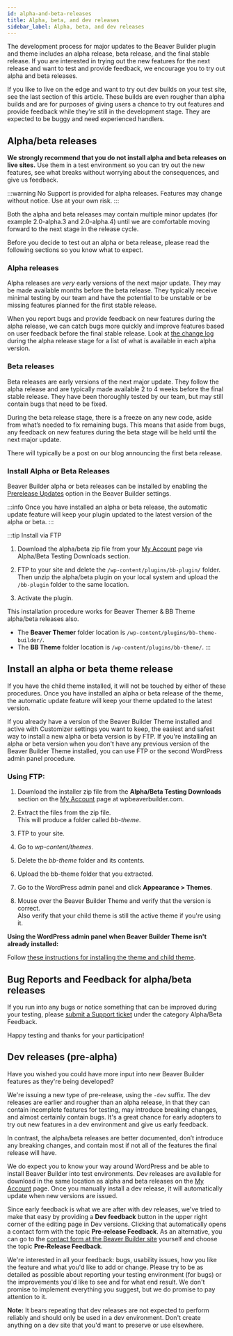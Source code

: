 ```yaml
---
id: alpha-and-beta-releases
title: Alpha, beta, and dev releases
sidebar_label: Alpha, beta, and dev releases
---
```


The development process for major updates to the Beaver Builder plugin and
theme includes an alpha release, beta release, and the final stable release.
If you are interested in trying out the new features for the next release and
want to test and provide feedback, we encourage you to try out alpha and beta
releases.

If you like to live on the edge and want to try out dev builds on your test
site, see the last section of this article. These builds are even rougher than
alpha builds and are for purposes of giving users a chance to try out features
and provide feedback while they're still in the development stage. They are
expected to be buggy and need experienced handlers.

## Alpha/beta releases

**We strongly recommend that you do not install alpha and beta releases on
live sites.** Use them in a test environment so you can try out the new
features, see what breaks without worrying about the consequences, and give us
feedback.

:::warning
No Support is provided for alpha releases. Features may change
without notice. Use at your own risk.
:::

Both the alpha and beta releases may contain multiple minor updates (for
example 2.0-alpha.3 and 2.0-alpha.4) until we are comfortable moving forward
to the next stage in the release cycle.

Before you decide to test out an alpha or beta release, please read the
following sections so you know what to expect.

### Alpha releases

Alpha releases are _very_ early versions of the next major update. They may be
made available months before the beta release. They typically receive minimal
testing by our team and have the potential to be unstable or be missing
features planned for the first stable release.

When you report bugs and provide feedback on new features during the alpha
release, we can catch bugs more quickly and improve features based on user
feedback before the final stable release. Look at [the change log](https://www.wpbeaverbuilder.com/change-logs/) during the alpha release stage for a list of what is available in each alpha version.

### Beta releases

Beta releases are early versions of the next major update. They follow the
alpha release and are typically made available 2 to 4 weeks before the final
stable release. They have been thoroughly tested by our team, but may still
contain bugs that need to be fixed.

During the beta release stage, there is a freeze on any new code, aside from
what’s needed to fix remaining bugs. This means that aside from bugs, any
feedback on new features during the beta stage will be held until the next
major update.

There will typically be a post on our blog announcing the first beta release.

### Install Alpha or Beta Releases

Beaver Builder alpha or beta releases can be installed by enabling the [Prerelease Updates](/beaver-builder/management-migration/settings-overview.md) option in the Beaver Builder settings.

:::info
Once you have installed an alpha or beta release, the automatic update feature will keep your plugin updated to the latest version of the alpha or beta.
:::

:::tip Install via FTP
1. Download the alpha/beta zip file from your [My Account](https://www.wpbeaverbuilder.com/my-account/) page via Alpha/Beta Testing Downloads section.

2. FTP to your site and delete the `/wp-content/plugins/bb-plugin/` folder. Then unzip the alpha/beta plugin on your local system and upload the `/bb-plugin` folder to the same location.  

3. Activate the plugin.

This installation procedure works for Beaver Themer & BB Theme alpha/beta releases also.

* The **Beaver Themer** folder location is `/wp-content/plugins/bb-theme-builder/`.
* The **BB Theme** folder location is `/wp-content/plugins/bb-theme/`.
:::

## Install an alpha or beta theme release

If you have the child theme installed, it will not be touched by either of
these procedures. Once you have installed an alpha or beta release of the
theme, the automatic update feature will keep your theme updated to the latest
version.

If you already have a version of the Beaver Builder Theme installed and active
with Customizer settings you want to keep, the easiest and safest way to
install a new alpha or beta version is by FTP. If you're installing an alpha
or beta version when you don't have any previous version of the Beaver Builder
Theme installed, you can use FTP or the second WordPress admin panel
procedure.

### Using FTP:

  1. Download the installer zip file from the **Alpha/Beta Testing Downloads** section on the [My Account](https://www.wpbeaverbuilder.com/my-account/) page at wpbeaverbuilder.com.
  2. Extract the files from the zip file.   
This will produce a folder called _bb-theme_.

  3. FTP to your site.
  4. Go to _wp-content/themes_.
  5. Delete the _bb-theme_ folder and its contents.
  6. Upload the bb-theme folder that you extracted.
  7. Go to the WordPress admin panel and click **Appearance > Themes**.
  8. Mouse over the Beaver Builder Theme and verify that the version is correct.  
Also verify that your child theme is still the active theme if you're using
it.

**Using the WordPress admin panel when Beaver Builder Theme isn't already
installed:**

Follow [these instructions for installing the theme and child theme](/bb-theme/getting-started/install-the-bb-theme-and-child-theme.md).

##  Bug Reports and Feedback for alpha/beta releases

If you run into any bugs or notice something that can be improved during your
testing, please [submit a Support ticket](https://www.wpbeaverbuilder.com/beaver-builder-support/) under the category Alpha/Beta Feedback.

Happy testing and thanks for your participation!

## Dev releases (pre-alpha)

Have you wished you could have more input into new Beaver Builder features as
they're being developed?

We're issuing a new type of pre-release, using the `-dev` suffix. The dev
releases are earlier and rougher than an alpha release, in that they can
contain incomplete features for testing, may introduce breaking changes, and
almost certainly contain bugs. It's a great chance for early adopters to try
out new features in a dev environment and give us early feedback.

In contrast, the alpha/beta releases are better documented, don’t introduce
any breaking changes, and contain most if not all of the features the final
release will have.

We do expect you to know your way around WordPress and be able to install
Beaver Builder into test environments. Dev releases are available for download
in the same location as alpha and beta releases on  the  [My Account](https://www.wpbeaverbuilder.com/my-account/) page. Once you manually install a dev release, it will automatically update when new versions are
issued.

Since early feedback is what we are after with dev releases, we've tried to
make that easy by providing a **Dev feedback** button in the upper right
corner of the editing page in Dev versions. Clicking that automatically opens
a contact form with the topic **Pre-release Feedback**. As an alternative, you
can go to the [contact form at the Beaver Builder site](https://www.wpbeaverbuilder.com/contact/) yourself and choose the topic
**Pre-Release Feedback**.

We're interested in all your feedback: bugs, usability issues, how you like
the feature and what you'd like to add or change. Please try to be as detailed
as possible about reporting your testing environment (for bugs) or the
improvements you'd like to see and for what end result. We don't promise to
implement everything you suggest, but we do promise to pay attention to it.

**Note:** It bears repeating that dev releases are not expected to perform
reliably and should only be used in a dev environment. Don't create anything
on a dev site that you'd want to preserve or use elsewhere.
